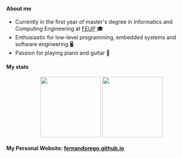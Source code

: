 #### About me

- Currently in the first year of master's degree in Informatics and Computing Engineering at [FEUP](http://fe.up.pt) 🎓
- Enthusiastic for low-level programming, embedded systems and software engineering 🖥️
- Passion for playing piano and guitar 🎸

#### My stats

<p align="center">
 <img height="160" align="center" src="https://github-readme-stats.vercel.app/api?username=fernandorego&theme=onedark&show_icons=true&count_private=true&hide_border=true">
 <img height="160" align="center" src="https://github-readme-stats.vercel.app/api/top-langs/?username=fernandorego&layout=compact&theme=onedark&langs_count=5&count_private=true&exclude_repo=feup-aeda,feup-cal&hide=html,blade,makefile&hide_border=true">
</p>

#### My Personal Website: [fernandorego.github.io](https://fernandorego.github.io/)
